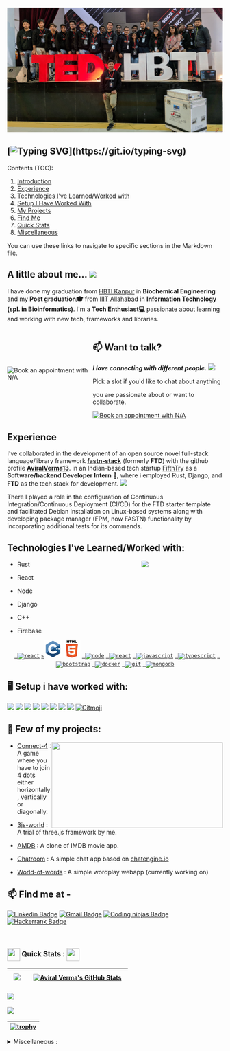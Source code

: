 <p  align="center"><a  href="https://aviralrabbit1.github.io"><img alt="Hello, I'm Aviral!" src="assets/TEDxHBTI.jpg"  /></a></p>


## [![Typing SVG](https://readme-typing-svg.herokuapp.com?font=Fira+Code&size=32&pause=1000&vCenter=true&width=800&height=80&lines=Hello+people!+Welcome+to+my+Profile!;I+am+Aviral+Verma%2C+a+tech+enthusiast.)](https://git.io/typing-svg)

Contents (TOC):

1. [Introduction](#a-little-about-me-)
2. [Experience](#experience)
3. [Technologies I've Learned/Worked with](#technologies-ive-learnedworked-with)
4. [Setup I Have Worked With](#%EF%B8%8F-setup-i-have-worked-with)
5. [My Projects](#-few-of-my-projects)
6. [Find Me](#-find-me-at--)
7. [Quick Stats](#-quick-stats--)
8. [Miscellaneous](#miscellaneous)

You can use these links to navigate to specific sections in the Markdown file.

## A little about me... <img src="https://media.giphy.com/media/VgCDAzcKvsR6OM0uWg/giphy.gif" width="45">

I have done my graduation from [HBTI Kanpur](https://hbtu.ac.in/) in **Biochemical Engineering** and my **Post graduation🎓** from [IIIT Allahabad](https://www.iiita.ac.in/) in **Information Technology (spl. in Bioinformatics)**. I'm a **Tech Enthusiast💻** passionate about learning and working with new tech, frameworks and libraries. 

<!-- <a href="https://calendly.com/aviral-verma/30-min" target="_blank"><img width="498" alt="meet_link" src="https://user-images.githubusercontent.com/15426564/144297439-f530f383-e73e-41e0-9914-a9b7d3f432e5.png"></a> -->

<div style="display: flex; justify-content: space-between; align-items: center;">
     <a href="https://www.picktime.com/abdd237e-2bff-4ad3-b24a-fea96c268a7a" 
            class="ptbkbtn" target="_blank" style="float: none;">
        <img border="none" align="right" width="200px" alt="Book an appointment with N/A"
            src="https://github.com/aviralrabbit1/aviralrabbit1/assets/54033735/d9291d18-39c2-4190-864a-dbcf72e84c59"/>
     </a>
    <div style="flex: 1;">
        <div>
        <h2>📫 Want to talk? </h2>
        <em><b>I love connecting with different people.</b></em>
        <img src="https://media.giphy.com/media/LnQjpWaON8nhr21vNW/giphy.gif" width="60">
        <p>Pick a slot if you'd like to chat about anything </p>
        <p>you are passionate about or want to collaborate.</p>
        <a class="ptbkbtn" target="_blank" style="float: none;"
            href="https://www.picktime.com/abdd237e-2bff-4ad3-b24a-fea96c268a7a" >
            <img border="none" alt="Book an appointment with N/A"
                src="https://www.picktime.com/img/widgetButtons/BookingPage/picktime-book-online-green.png" />
        </a>
        </div>
    </div>
</div>


## Experience

I've collaborated in the development of an open source novel full-stack language/library framework [**fastn-stack**](https://github.com/fastn-stack) (formerly **FTD**) with the github profile [**AviralVerma13**](https://github.com/AviralVerma13). in an Indian-based tech startup [FifthTry](https://www.fifthtry.com/) as a **Software/backend Developer Intern** 💼, where i employed Rust, Django, and **FTD** as the tech stack for development.  <img src="https://media.giphy.com/media/WUlplcMpOCEmTGBtBW/giphy.gif" width="60"> 

There I played a role in the configuration of Continuous Integration/Continuous Deployment (CI/CD) for the FTD starter template and facilitated Debian installation on Linux-based systems along with developing package manager (FPM, now FASTN) functionality by incorporating additional tests for its commands.

<!-- ![rocket](https://github.githubassets.com/images/icons/emoji/unicode/1f680.png)  -->

   
## Technologies I've Learned/Worked with:

<img src="https://media.giphy.com/media/M9gbBd9nbDrOTu1Mqx/giphy.gif" align="right" width="190" style="float: right;">

<p>
     
   - Rust
     
   - React
    
   - Node
     
   - Django
     
   - C++
     
   - Firebase

</p>

<div style="text-align: center;">
    <a href="https://reactjs.org/" target="_blank"><code> <img src="https://upload.wikimedia.org/wikipedia/commons/a/a7/React-icon.svg" alt="react" width="40" height="40"/></code></a>
<a href="https://cplusplus.com/" target="_blank" ><code><<img height="40" src="https://raw.githubusercontent.com/github/explore/80688e429a7d4ef2fca1e82350fe8e3517d3494d/topics/cpp/cpp.png"></code></a>
<a href="https://html.com/" target="_blank"><code><img height="40" src="https://raw.githubusercontent.com/github/explore/80688e429a7d4ef2fca1e82350fe8e3517d3494d/topics/html/html.png"></code></a>
<a href="https://nodejs.org/" target="_blank"><code> <img src="https://upload.wikimedia.org/wikipedia/commons/d/d9/Node.js_logo.svg" alt="node" width="40" height="40"/></code></a>
<a href="https://www.djangoproject.com/" target="_blank"><code> <img src="https://static.djangoproject.com/img/logos/django-logo-negative.1d528e2cb5fb.png" alt="react" width="70" height="40"/></code></a>
<a href="https://developer.mozilla.org/en-US/docs/Web/JavaScript" target="_blank"><code> <img src="https://upload.wikimedia.org/wikipedia/commons/6/6a/JavaScript-logo.png" alt="javascript" width="40" height="40"/></code></a>
<a href="https://www.typescriptlang.org/" target="_blank"><code> <img src="https://upload.wikimedia.org/wikipedia/commons/4/4c/Typescript_logo_2020.svg" alt="typescript" width="40" height="40"/></code></a>
<!-- <a href="https://nextjs.org/" target="_blank"><code> <img src="https://www.rlogical.com/wp-content/uploads/2021/08/Rlogical-Blog-Images-thumbnail.png" alt="nextjs" width="40" height="40"/></code></a> -->
<!-- <a href="https://tailwindcss.com/" target="_blank"><code> <img src="https://www.vectorlogo.zone/logos/tailwindcss/tailwindcss-icon.svg" alt="tailwind" width="40" height="40"/></code></a> -->
<a href="https://getbootstrap.com" target="_blank"><code> <img src="https://upload.wikimedia.org/wikipedia/commons/b/b2/Bootstrap_logo.svg" alt="bootstrap" width="40" height="40"/></code></a></code></a> <a href="https://www.docker.com/" target="_blank"><code> <img src="https://www.docker.com/wp-content/uploads/2022/03/vertical-logo-monochromatic.png" alt="docker" width="40" height="40"/></code></a>
<a href="https://git-scm.com/" target="_blank"><code> <img src="https://www.vectorlogo.zone/logos/git-scm/git-scm-icon.svg" alt="git" width="40" height="40"/></code></a>
<!-- <a href="https://jestjs.io" target="_blank"><code> <img src="https://www.vectorlogo.zone/logos/jestjsio/jestjsio-icon.svg" alt="jest" width="40" height="40"/></code></a> -->
<a href="https://www.mongodb.com/" target="_blank"><code> <img src="https://w7.pngwing.com/pngs/63/19/png-transparent-mongodb-database-nosql-postgresql-mongo-text-logo-business-thumbnail.png" alt="mongodb" width="40" height="40"/></code></a>
<!-- <a href="https://www.mysql.com/" target="_blank"><code> <img src="https://upload.wikimedia.org/wikipedia/commons/0/0a/MySQL_textlogo.svg" alt="mysql" width="40" height="40"/></code></a> -->
<!-- <a href="https://www.postgresql.org" target="_blank"><code> <img src="https://upload.wikimedia.org/wikipedia/commons/2/29/Postgresql_elephant.svg" alt="postgresql" width="40" height="40"/></code></a> -->
</div>



## 🖥️ Setup i have worked with:
<p>

<img src="https://img.shields.io/badge/Windows-555555.svg?&style=flat-square&logo=windows&logoColor=0078D6">
<img src="https://img.shields.io/badge/Ubuntu-555555.svg?&style=flat-square&logo=linux&logoColor=white">
<img src="https://img.shields.io/badge/Chrome-555555.svg?&style=flat-square&logo=google-chrome&logoColor=FABC0C">
<img src="https://img.shields.io/badge/Brave-555555.svg?&style=flat-square&logo=Brave&logoColor=orange">
<img src="https://img.shields.io/badge/VS Code-555555?style=flat-square&logo=visual-studio-code&logoColor=007ACC">
<img src="https://img.shields.io/badge/Intellij Idea-555555?style=flat-square&logo=Intellijidea&logoColor=white&bg_color=000">
<img src="https://img.shields.io/badge/Jupyter-555555.svg?&style=flat-square&logo=jupyter&logoColor=F37626">
<img src="https://img.shields.io/badge/Spotify-555555.svg?&style=flat-square&logo=spotify&logoColor=1ED760">
<a href="https://gitmoji.dev">
  <img
    src="https://img.shields.io/badge/gitmoji-%20😜%20😍-FFDD67.svg?style=flat-square"
    alt="Gitmoji"
  />
</a>

</p>

## 🎊 Few of my projects:

<p>
<img width="400" height="200" src="https://media.giphy.com/media/9B8wYztAoe1zO/source.gif" align="right">

- [Connect-4](https://aviralrabbit1.github.io/connect-4/) : A game where you have to join 4 dots either horizontally, vertically or diagonally.
  
- [3js-world](https://aviral-3js-portfolio.web.app/) : A trial of three.js framework by me.
  
- [AMDB](https://amdb-zeta.vercel.app/) : A clone of IMDB movie app.
  
- [Chatroom](https://aviralchatrooms.netlify.app/) : A simple chat app based on [chatengine.io](chatengine.io)
  
- [World-of-words](https://world-of-words.vercel.app/) : A simple wordplay webapp (currently working on)
  

</p>

## 📫 Find me at -

[![Linkedin Badge](https://img.shields.io/badge/-LinkedIn-blue?style=flat-square&logo=Linkedin&logoColor=white&link=https://www.linkedin.com/in/aviral-verma-iiita/)](https://www.linkedin.com/in/aviral-verma-iiita/)
[![Gmail Badge](https://img.shields.io/badge/-Gmail-d14836?style=flat-square&logo=Gmail&logoColor=white&link=mailto:aviral.robin@gmail.com)](mailto:aviral.robin@gmail.com) 
[![Coding ninjas Badge](https://img.shields.io/badge/-codingninjas-fff?style=flat-square&logo=codingninjas&logoColor=orange&link=https://www.codingninjas.com/studio/profile/aviralrabbit13)](https://www.codingninjas.com/studio/profile/aviralrabbit13)
[![Hackerrank Badge](https://img.shields.io/badge/-Hackerrank-050c1b?style=flat-square&logo=HackerRank&logoColor=white&link=https://www.hackerrank.com/aviral_robin)](https://www.hackerrank.com/aviral_robin)
<!-- [![LeetCode Badge](https://img.shields.io/badge/-LeetCode-fff?style=flat-square&logo=LeetCode&logoColor=gold&link=https://leetcode.com/aviralrabbit13/)](https://leetcode.com/aviralrabbit13/) -->

<br>

### <img src="https://media.giphy.com/media/ZCN6F3FAkwsyOGU2RS/giphy.gif" width="30" height="30" align="center"> Quick Stats : <img src="https://media.giphy.com/media/ZCN6F3FAkwsyOGU2RS/giphy.gif" width="30" height="30" align="center">

<p align="center">

| <a  href="https://github.com/aviralrabbit1"><img  style="margin:0.5rem"  src="https://github-readme-stats.vercel.app/api/top-langs/?username=aviralrabbit1&layout=donut&hide=Html&langs_count=7&title_color=ffffff&text_color=c9cacc&icon_color=4AB197&bg_color=1A2B34&exclude_repo=ml-model-for-gene-expression-of-prostate-cancer,first-envo"  /></a> | <a  href="https://github.com/aviralrabbit1"><img  style="margin:0.5rem"  src="https://github-readme-stats-sigma-five.vercel.app/api?username=aviralrabbit1&show_icons=true&line_height=27&count_private=true&title_color=ffffff&text_color=c9cacc&icon_color=4AB097&bg_color=1A2B34&hide=contrib" alt="Aviral Verma's GitHub Stats" /></a> |
| ------------- | ------------- |

</p>


![](http://github-profile-summary-cards.vercel.app/api/cards/profile-details?username=aviralrabbit1&theme=radical)
<!-- [![Visits Badge](https://visitor-badge.laobi.icu/badge?page_id=aviralrabbit1)](https://aviral-3js-portfolio.web.app/) -->

<img  src="https://github-readme-streak-stats.herokuapp.com/?user=aviralrabbit1"></img>

<p align="center">
    
|[![trophy](https://github-profile-trophy.vercel.app/?username=aviralrabbit1&theme=onestar&margin-w=15&margin-h=15&column=-1)](https://github.com/aviralrabbit1)|
| -------------|

</p>

<!-- [![trophy](https://github-profile-trophy.vercel.app/?username=aviralrabbit1&theme=darkhub)](https://github.com/aviralrabbit1) -->

<!-- [![trophy](https://github-profile-trophy.vercel.app/?username=aviralrabbit1&theme=dark_lover)](https://github.com/aviralrabbit1) -->


<details>
<summary>Miscellaneous :</summary>

<a  href="https://aviralrabbit1.github.io"><img align="right" width="35%" alt="My Avatar" src="assets/Avatar.jpeg" /></a>

- **Working**: 🔭 I’m currently working on ... a sci-fi themed nasa project(educational).
- **Learning**: 🌱 I’m currently learning Node, MongoDB, CI/CD, Redux-toolkit.
- **Collaboration** :👯 I’m looking to collaborate on any new interesting project.
- **Hobbies** : I like music 🎹, poetry 📝✍ , anime and gaming 🎮.

<!-- ![](https://komarev.com/ghpvc/?username=aviralrabbit1&color=blue) -->


[![Aviral's wakatime stats](https://github-readme-stats.vercel.app/api/wakatime?username=aviralrabbit1&layout=compact)](https://github.com/aviralrabbit1/github-readme-stats)

<!-- ![Aviral's github activity graph](https://raw.githubusercontent.com/aviralrabbit1/aviralrabbit1/output/github-contribution-grid-snake.svg) -->

<!--START_SECTION:waka-->
![Profile Views](http://img.shields.io/badge/Profile%20Views-9-blue)

**🐱 My GitHub Data** 

> 📦 96.4 kB Used in GitHub's Storage 
 > 
> 💼 Opted to Hire
 > 
> 📜 48 Public Repositories 
 > 
> 🔑 2 Private Repositories 
 > 
**I'm a Night 🦉** 

```text
🌞 Morning                384 commits         ███░░░░░░░░░░░░░░░░░░░░░░   11.74 % 
🌆 Daytime                318 commits         ██░░░░░░░░░░░░░░░░░░░░░░░   09.72 % 
🌃 Evening                898 commits         ███████░░░░░░░░░░░░░░░░░░   27.46 % 
🌙 Night                  1670 commits        █████████████░░░░░░░░░░░░   51.07 % 
```
📅 **I'm Most Productive on Sunday** 

```text
Monday                   472 commits         ████░░░░░░░░░░░░░░░░░░░░░   14.43 % 
Tuesday                  495 commits         ████░░░░░░░░░░░░░░░░░░░░░   15.14 % 
Wednesday                480 commits         ████░░░░░░░░░░░░░░░░░░░░░   14.68 % 
Thursday                 422 commits         ███░░░░░░░░░░░░░░░░░░░░░░   12.91 % 
Friday                   415 commits         ███░░░░░░░░░░░░░░░░░░░░░░   12.69 % 
Saturday                 458 commits         ████░░░░░░░░░░░░░░░░░░░░░   14.01 % 
Sunday                   528 commits         ████░░░░░░░░░░░░░░░░░░░░░   16.15 % 
```


📊 **This Week I Spent My Time On** 

```text
🕑︎ Time Zone: Asia/Kolkata

💬 Programming Languages: 
TypeScript               3 hrs 54 mins       █████████░░░░░░░░░░░░░░░░   35.31 % 
HTML                     2 hrs 24 mins       █████░░░░░░░░░░░░░░░░░░░░   21.76 % 
JSON                     1 hr 35 mins        ████░░░░░░░░░░░░░░░░░░░░░   14.37 % 
Markdown                 42 mins             ██░░░░░░░░░░░░░░░░░░░░░░░   06.34 % 
CSS                      42 mins             ██░░░░░░░░░░░░░░░░░░░░░░░   06.33 % 

🐱‍💻 Projects: 
aviral-sila-safe         8 hrs 19 mins       ███████████████████░░░░░░   75.16 % 
picatech_business_admin-d1 hr 21 mins        ███░░░░░░░░░░░░░░░░░░░░░░   12.28 % 
sila                     33 mins             █░░░░░░░░░░░░░░░░░░░░░░░░   05.11 % 
demo                     27 mins             █░░░░░░░░░░░░░░░░░░░░░░░░   04.16 % 
@vex                     19 mins             █░░░░░░░░░░░░░░░░░░░░░░░░   02.92 % 
```

**I Mostly Code in JavaScript** 

```text
JavaScript               25 repos            ██████████████░░░░░░░░░░░   56.82 % 
TypeScript               6 repos             ███░░░░░░░░░░░░░░░░░░░░░░   13.64 % 
Python                   2 repos             █░░░░░░░░░░░░░░░░░░░░░░░░   04.55 % 
Shell                    1 repo              █░░░░░░░░░░░░░░░░░░░░░░░░   02.27 % 
C++                      1 repo              █░░░░░░░░░░░░░░░░░░░░░░░░   02.27 % 
```




 Last Updated on 09/08/2024 18:43:49 UTC
<!--END_SECTION:waka-->

</details>
<!-- 
<a href="https://www.instagram.com/aviral.rabbit/">
  <img align="right" alt="Aviral Verma | Instagram" width="25px" src="https://raw.githubusercontent.com/anuraghazra/aviralrabbit1/master/assets/twitter.svg" />
</a>
<a href="https://codesandbox.io/u/anuraghazra">
  <img align="right" alt="Aviral Verma | CodeSandbox" width="20px" src="https://raw.githubusercontent.com/aviralrabbit1/aviralrabbit1/master/assets/codesandbox.svg" />
</a> -->
